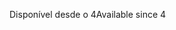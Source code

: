 <span data-ttu-id="31857-101">Disponível desde o 4</span><span class="sxs-lookup"><span data-stu-id="31857-101">Available since 4</span></span>